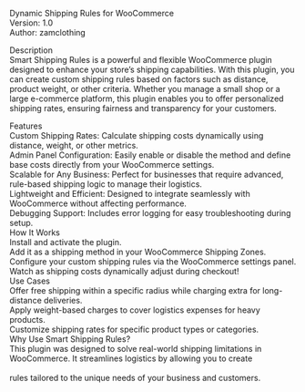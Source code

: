 Dynamic Shipping Rules for WooCommerce<br>
Version: 1.0<br>
Author: zamclothing<br>

Description<br>
Smart Shipping Rules is a powerful and flexible WooCommerce plugin designed to enhance your store’s shipping capabilities. With this plugin, you can create custom shipping rules based on factors such as distance, product weight, or other criteria. Whether you manage a small shop or a large e-commerce platform, this plugin enables you to offer personalized shipping rates, ensuring fairness and transparency for your customers.<br>

Features<br>
Custom Shipping Rates: Calculate shipping costs dynamically using distance, weight, or other metrics.<br>
Admin Panel Configuration: Easily enable or disable the method and define base costs directly from your WooCommerce settings.<br>
Scalable for Any Business: Perfect for businesses that require advanced, rule-based shipping logic to manage their logistics.<br>
Lightweight and Efficient: Designed to integrate seamlessly with WooCommerce without affecting performance.<br>
Debugging Support: Includes error logging for easy troubleshooting during setup.<br>
How It Works<br>
Install and activate the plugin.<br>
Add it as a shipping method in your WooCommerce Shipping Zones.<br>
Configure your custom shipping rules via the WooCommerce settings panel.<br>
Watch as shipping costs dynamically adjust during checkout!<br>
Use Cases<br>
Offer free shipping within a specific radius while charging extra for long-distance deliveries.<br>
Apply weight-based charges to cover logistics expenses for heavy products.<br>
Customize shipping rates for specific product types or categories.<br>
Why Use Smart Shipping Rules?<br>
This plugin was designed to solve real-world shipping limitations in WooCommerce. It streamlines logistics by allowing you to create <br><br>rules tailored to the unique needs of your business and customers.

